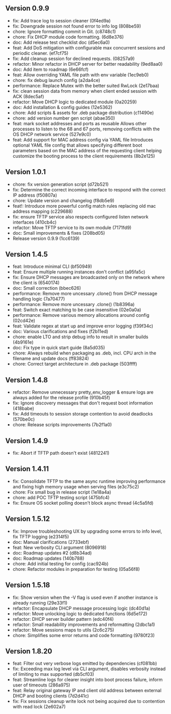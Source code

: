 
## Version 0.9.9
- fix: Add trace log to session cleaner (0f4ed9a)
- fix: Downgrade session not found error to info log (808be59)
- chore: Ignore formatting commit in Git. (c8748c1)
- chore: Fix DHCP module code formatting. (6d8e376)
- doc: Add release test checklist doc (d5ec6a0)
- feat: Add DoS mitigation with configurable max concurrent sessions and periodic cleaner. (ef7cf75)
- fix: Add cleanup session for declined requests. (08257a9)
- refactor: Minor refactor in DHCP server for better readability (9ed8aa0)
- doc: Add item to roadmap (6e66fcf)
- feat: Allow overriding YAML file path with env variable (1ec9eb0)
- chore: fix debug launch config (a2da4ce)
- performance: Replace Mutex with the better suited RwLock (2e17baa)
- fix: clean session data from memory when client ended session with ACK (8dec5af)
- refactor: Move DHCP logic to dedicated module (0a20259)
- doc: Add installation & config guides (12e5362)
- chore: Add scripts & assets for .deb package distribution (c11490e)
- chore: add version number gen script (abae350)
- feat: mark socket addresses and ports as reusable Allows other processes to listen to the 68 and 67 ports, removing conflicts with the OS DHCP network service (527e9c0)
- feat: Add support for MAC address config via YAML file Introduces optional YAML file config that allows specifying different boot parameters based on the MAC address of the requesting client helping customize the booting process to the client requirements (8b2e125)
## Version 1.0.1
- chore: fix version generation script (d72b521)
- fix: Determine the correct incoming interface to respond with the correct IP address (f50807a)
- chore: Update version and changelog (f8db5e9)
- feat!: Introduce more powerful config match rules replacing old mac address mapping (c229688)
- fix: ensure TFTP service also respects configured listen network interfaces (410cb4c)
- refactor: Move TFTP service to its own module (7171fd9)
- doc: Small improvements & fixes (208bd05)
- Release version 0.9.9 (1cc6139)
## Version 1.4.5
- feat: Introduce minimal CLI (bf50949)
- feat: Ensure multiple running instances don't conflict (a95fa5c)
- fix: Ensure DHCP messages are broadcasted only on the network where the client is (6540174)
- doc: Small correction (bbec626)
- performance: Remove more uncessary .clone() from DHCP message handling logic (7a70477)
- performance: Remove more uncessary .clone() (1b8396a)
- feat: Switch exact matching to be case insensitive (02e0a0a)
- performance: Remove various memory allocations around config (02cd42e)
- feat: Validate regex at start up and improve error logging (f39f34c)
- doc: Various clarifications and fixes (f2b11ed)
- chore: enable LTO and strip debug info to result in smaller builds (4b9161e)
- doc: Fix type in quick start guide (8a5d035)
- chore: Always rebuild when packaging as .deb, incl. CPU arch in the filename and update docs (ff83824)
- chore: Correct target architecture in .deb package (503ffff)
## Version 1.4.8
- refactor: Remove unnecessary pretty_env_logger & ensure logs are always added for the release profile (910b45f)
- fix: Ignore discovery messages that don't request boot information (418babe)
- fix: Add timeouts to session storage contention to avoid deadlocks (570be0c)
- chore: Release scripts improvements (7b2f1a0)
## Version 1.4.9
- fix: Abort if TFTP path doesn't exist (4812241)
## Version 1.4.11
- fix: Consolidate TFTP to the same async runtime improving performance and fixing high memory usage when serving files (e3c75c2)
- chore: Fix small bug in release script (1e18a4a)
- chore: add POC TFTP testing script (475bfc4)
- fix: Ensure OS socket polling doesn't block async thread (4c5a5fd)
## Version 1.5.12
- fix: Improve troubleshooting UX by upgrading some errors to info level, fix TFTP logging (e2314f5)
- doc: Manual clarifications (2733ebf)
- feat: New verbosity CLI argument (8096918)
- doc: Roadmap updates #2 (d8b34ad)
- doc: Roadmap updates (140b788)
- chore: Add initial testing for config (cac924b)
- chore: Refactor modules in preparation for testing (05a56f8)
## Version 1.5.18
- fix: Show version when the -V flag is used even if another instance is already running (29e33f1)
- refactor: Encapsulate DHCP message processing logic (dc40d1a)
- refactor: Move unlocking logic to dedicated functions (6d5e172)
- refactor: DHCP server builder pattern (edc40f4)
- refactor: Small readability improvements and reformatting (2dbc1a1)
- refactor: Move sessions maps to utils (2c6c275)
- chore: Simplifies some error returns and code formatting (9780f23)
## Version 1.8.20
- feat: Filter out very verbose logs emitted by dependencies (cf081bb)
- fix: Exceeding max log level via CLI argument, disables verbosity instead of limiting to max supported (db5cf03)
- feat: Streamline logs for clearer insight into boot process failure, inform user of timeouts (286a975)
- feat: Relay original gateway IP and client old address between external DHCP and booting clients (7d2d41c)
- fix: Fix sessions cleanup write lock not being acquired due to contention with read lock (2e602a7)
